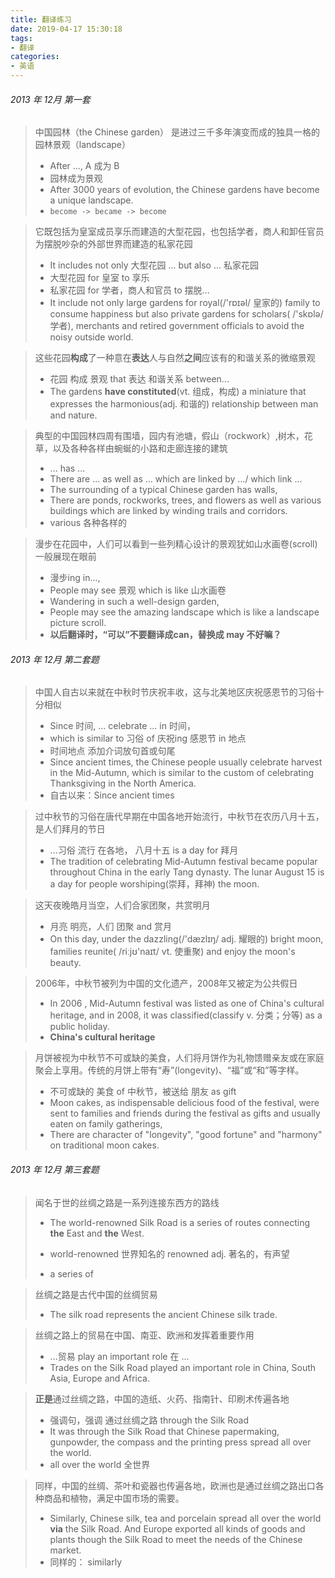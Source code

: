 ```yaml
---
title: 翻译练习
date: 2019-04-17 15:30:18
tags:
- 翻译
categories:
- 英语
---
```


###### 2013 年 12月 第一套

> 中国园林（the Chinese garden） 是进过三千多年演变而成的独具一格的园林景观（landscape）
>
> + After ..., A 成为 B
> + 园林成为景观
> + After 3000 years of evolution, the Chinese gardens have become a unique landscape.
> + `become -> became -> become`

> 它既包括为皇室成员享乐而建造的大型花园，也包括学者，商人和卸任官员为摆脱吵杂的外部世界而建造的私家花园
>
> + It includes not only 大型花园 ... but also ... 私家花园
> + 大型花园 for 皇室 to 享乐
> + 私家花园 for 学者，商人和官员 to 摆脱...
> + It include not only large gardens for royal(/'rɒɪəl/  皇家的) family to consume happiness but also private gardens for scholars( /'skɒlə/ 学者), merchants and retired government officials to avoid the noisy outside world.

> 这些花园**构成**了一种意在**表达**人与自然**之间**应该有的和谐关系的微缩景观
>
> + 花园  构成  景观  that  表达  和谐关系  between...
> + The gardens **have constituted**(vt. 组成，构成) a miniature that expresses the harmonious(adj. 和谐的) relationship between man and nature.

> 典型的中国园林四周有围墙，园内有池塘，假山（rockwork）,树木，花草，以及各种各样由蜿蜒的小路和走廊连接的建筑
>
> + ... has ...
> + There are ... as well as ... which are linked by .../ which link ...
> + The surrounding of a typical Chinese garden has walls,
> + There are ponds, rockworks, trees, and flowers as well as various buildings which are linked by winding trails and corridors.
> + various 各种各样的

> 漫步在花园中，人们可以看到一些列精心设计的景观犹如山水画卷(scroll) 一般展现在眼前
>
> + 漫步ing in...,
> + People may see 景观 which is like 山水画卷
> + Wandering in such a well-design garden,
> + People may see the amazing landscape which is like a landscape picture scroll.
> + **以后翻译时，“可以”不要翻译成can，替换成 may 不好嘛？**



###### 2013 年 12月 第二套题

> 中国人自古以来就在中秋时节庆祝丰收，这与北美地区庆祝感恩节的习俗十分相似
>
> + Since 时间, ... celebrate ... in 时间，
> + which is similar to 习俗 of 庆祝ing 感恩节 in 地点
> + 时间地点 添加介词放句首或句尾
> + Since ancient times, the Chinese people usually celebrate harvest in the Mid-Autumn, which is similar to the custom of celebrating Thanksgiving in the North America.
> + 自古以来：Since ancient times

> 过中秋节的习俗在唐代早期在中国各地开始流行，中秋节在农历八月十五，是人们拜月的节日
>
> + ...习俗   流行   在各地，  八月十五  is  a day for 拜月
> + The tradition of celebrating Mid-Autumn festival became popular throughout China in the early Tang dynasty. The lunar August 15 is a day for people worshiping(崇拜，拜神) the moon.

> 这天夜晚皓月当空，人们合家团聚，共赏明月
>
> + 月亮 明亮，人们 团聚 and 赏月
> + On this day, under the dazzling(/'dæzlɪŋ/  adj. 耀眼的) bright moon, families reunite( /riːjʊ'naɪt/ vt. 使重聚) and enjoy the moon's beauty.

> 2006年，中秋节被列为中国的文化遗产，2008年又被定为公共假日
>
> + In 2006 , Mid-Autumn festival was listed as one of China's cultural heritage, and in 2008, it was  classified(classify v. 分类；分等) as a public holiday. 
> + **China's cultural heritage**

> 月饼被视为中秋节不可或缺的美食，人们将月饼作为礼物馈赠亲友或在家庭聚会上享用。传统的月饼上带有“寿”(longevity)、“福”或“和”等字样。
>
> + 不可或缺的 美食 of 中秋节，被送给 朋友  as  gift   
> + Moon cakes, as indispensable delicious food of the festival, were sent to families and friends during the festival as gifts and usually eaten on family gatherings, 
> + There are character of "longevity", "good fortune" and "harmony" on traditional moon cakes.

###### 2013 年 12月 第三套题

> 闻名于世的丝绸之路是一系列连接东西方的路线
>
> + The world-renowned Silk Road is a series of routes connecting **the** East and **the** West.
>
> + world-renowned 世界知名的     renowned   adj. 著名的，有声望
> + a series of

> 丝绸之路是古代中国的丝绸贸易
>
> + The  silk road represents the ancient Chinese silk trade.

> 丝绸之路上的贸易在中国、南亚、欧洲和发挥着重要作用
>
> + ...贸易 play an important role 在 ... 
> + Trades on the Silk Road played an important role in China, South Asia, Europe and Africa.

> **正是**通过丝绸之路，中国的造纸、火药、指南针、印刷术传遍各地
>
> + 强调句，强调 通过丝绸之路 through the Silk Road
> + It was through the Silk Road that Chinese papermaking, gunpowder, the compass and the printing press spread all over the world.
> + all over the world   全世界

> 同样，中国的丝绸、茶叶和瓷器也传遍各地，欧洲也是通过丝绸之路出口各种商品和植物，满足中国市场的需要。
>
> + Similarly,  Chinese silk, tea and porcelain spread all over the world **via** the Silk Road. And Europe exported all kinds of goods and plants though the Silk Road to meet the needs of the Chinese market.
> + 同样的： similarly